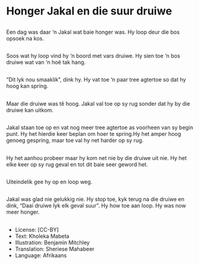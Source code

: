 # Honger Jakal en die suur druiwe

##
Een dag was daar ‘n Jakal wat
baie honger was. Hy loop deur
die bos opsoek na kos.

##
Soos wat hy loop vind hy ‘n
boord met vars druiwe. Hy sien
toe ‘n bos druiwe wat van ‘n
hoë tak hang.

##
“Dit lyk nou smaaklik”, dink hy.
Hy vat toe ‘n paar tree agtertoe
so dat hy hoog kan spring.

##
Maar die druiwe was tȇ hoog.
Jakal val toe op sy rug sonder
dat hy by die druiwe kan
uitkom.

##
Jakal staan toe op en vat nog
meer tree agtertoe as voorheen
van sy begin punt. Hy het
hierdie keer beplan om hoer te
spring.Hy het amper hoog
genoeg gespring, maar toe val
hy net harder op sy rug.

##
Hy het aanhou probeer maar hy
kom net nie by die druiwe uit
nie. Hy het elke keer op sy rug
geval en tot dit baie seer
geword het.

##
Uiteindelik gee hy op en loop
weg.

##
Jakal was glad nie gelukkig nie.
Hy stop toe, kyk terug na die
druiwe en dink, “Daai druiwe
lyk elk geval suur”. Hy how toe
aan loop. Hy was now meer
honger.

##
* License: [CC-BY]
* Text: Kholeka Mabeta
* Illustration: Benjamin Mitchley
* Translation: Sheriese Mahabeer
* Language: Afrikaans
